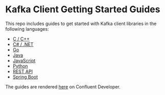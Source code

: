 # Kafka Client Getting Started Guides

This repo includes guides to get started with Kafka client libraries in the following languages:

- [C / C++](c/README.md)
- [C# / .NET](dotnet/README.md)
- [Go](go/README.md)
- [Java](java/README.md)
- [JavaScript](javascript/README.md)
- [Python](python/README.md)
- [REST API](rest/README.md)
- [Spring Boot](spring-boot/README.md)

The guides are rendered [here](https://developer.confluent.io/get-started/java/) on Confluent Developer.
